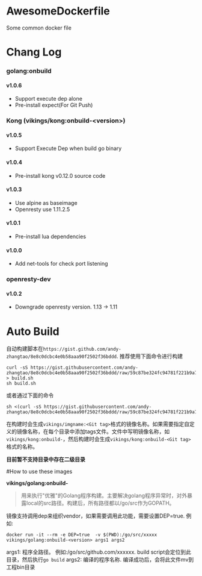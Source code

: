 # AwesomeDockerfile
Some common docker file

# Chang Log

### golang:onbuild
#### v1.0.6
* Support execute dep alone
* Pre-install expect(For Git Push)

### Kong (vikings/kong:onbuild-\<version\>)

#### v1.0.5
* Support Execute Dep when build go binary

#### v1.0.4
* Pre-install kong v0.12.0 source code

#### v1.0.3
* Use alpine as baseimage
* Openresty use 1.11.2.5

#### v1.0.1
* Pre-install lua dependencies

#### v1.0.0

* Add net-tools for check port listening

### openresty-dev

#### v1.0.2

* Downgrade openresty version. 1.13 -> 1.11

# Auto Build

自动构建脚本在`https://gist.github.com/andy-zhangtao/8e8c0dcbc4e0b58aaa90f2502f36bddd`. 推荐使用下面命令进行构建
```
curl -sS https://gist.githubusercontent.com/andy-zhangtao/8e8c0dcbc4e0b58aaa90f2502f36bddd/raw/59c87be324fc94781f221b9a75d1b3405fe03c50/build.sh > build.sh
sh build.sh
```
或者通过下面的命令
```
sh <(curl -sS https://gist.githubusercontent.com/andy-zhangtao/8e8c0dcbc4e0b58aaa90f2502f36bddd/raw/59c87be324fc94781f221b9a75d1b3405fe03c50/build.sh)
```
在构建时会生成`vikings/imgname:<Git tag>`格式的镜像名称。如果需要指定自定义的镜像名称，在每个目录中添加tags文件。文件中写明镜像名称，如`vikings/kong:onbuild-`，然后构建时会生成`vikings/kong:onbuild-<Git tag>`格式的名称。

**目前暂不支持目录中存在二级目录**


#How to use these images

**vikings/golang:onbuild-<version>**
>用来执行"优雅"的Golang程序构建。主要解决golang程序异常时，对外暴露local的src路径。构建后，所有路径都以/go/src作为GOPATH。

镜像支持调用dep来组织vendor，如果需要调用此功能，需要设置DEP=true. 例如:
```docker
docker run -it --rm -e DEP=true  -v $(PWD):/go/src/xxxxx vikings/golang:onbuild-<version> args1 args2
```

args1: 程序全路径。 例如:/go/src/github.com/xxxxxx. build script会定位到此目录，然后执行`go build`
args2: 编译的程序名称. 编译成功后，会将此文件mv到工程bin目录
